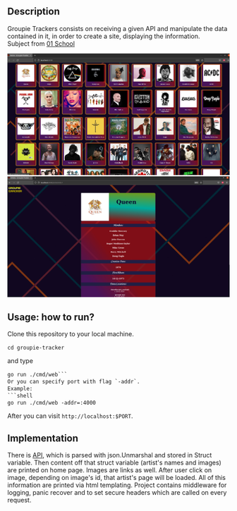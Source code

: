 ## Description
Groupie Trackers consists on receiving a given API and manipulate the data contained in it, in order to create a site, displaying the information.  
Subject from [01 School](https://github.com/01-edu/public/tree/master/subjects/groupie-tracker)  

<img width="800" src="./screenshot.png" />
<img width="800" src="./screenshot2.png" />

## Usage: how to run?  
Clone this repository to your local machine. 
```shell
cd groupie-tracker

``` 
and type 

```shell
go run ./cmd/web```  
Or you can specify port with flag `-addr`.  
Example: 
```shell 
go run ./cmd/web -addr=:4000
```  
After you can visit `http://localhost:$PORT`.

## Implementation  
There is [API](https://groupietrackers.herokuapp.com/api), which is parsed with json.Unmarshal and stored in Struct variable. Then content off that struct 
variable (artist's names and images) are printed on home page. Images are links as well. After user click on image, depending on image's id, that artist's 
page will be loaded. All of this information are printed via html templating. Project contains middleware for logging, panic recover and to set secure headers which are called on every request.
